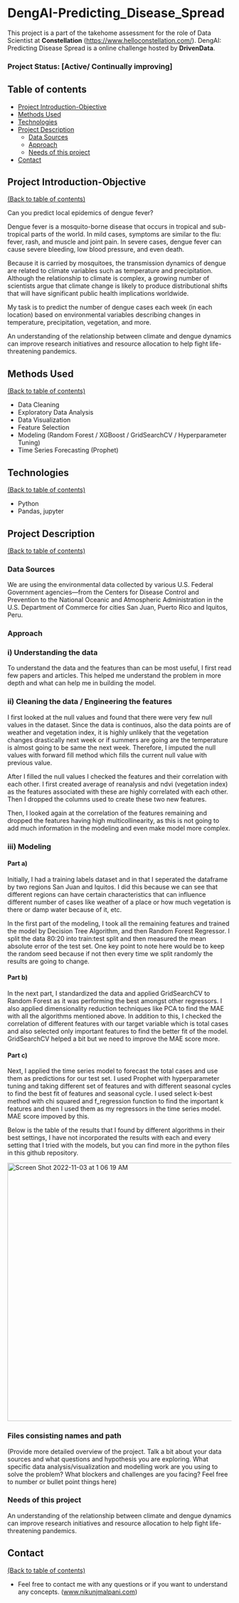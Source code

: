 # DengAI-Predicting_Disease_Spread
This project is a part of the takehome assessment for the role of Data Scientist at **Constellation** (https://www.helloconstellation.com/). DengAI: Predicting Disease Spread is a online challenge hosted by **DrivenData**.

### Project Status: [Active/ Continually improving]

## Table of contents
* [Project Introduction-Objective](#project-introduction-objective)
* [Methods Used](#methods-used)
* [Technologies](#technologies)
* [Project Description](#project-description)
    + [Data Sources](#data-sources)
    + [Approach](#approach)
    + [Needs of this project](#needs-of-this-project)
* [Contact](#contact)


## Project Introduction-Objective
[(Back to table of contents)](#table-of-contents)

Can you predict local epidemics of dengue fever?

Dengue fever is a mosquito-borne disease that occurs in tropical and sub-tropical parts of the world. In mild cases, symptoms are similar to the flu: fever, rash, and muscle and joint pain. In severe cases, dengue fever can cause severe bleeding, low blood pressure, and even death.

Because it is carried by mosquitoes, the transmission dynamics of dengue are related to climate variables such as temperature and precipitation. Although the relationship to climate is complex, a growing number of scientists argue that climate change is likely to produce distributional shifts that will have significant public health implications worldwide.

My task is to predict the number of dengue cases each week (in each location) based on environmental variables describing changes in temperature, precipitation, vegetation, and more.

An understanding of the relationship between climate and dengue dynamics can improve research initiatives and resource allocation to help fight life-threatening pandemics.

## Methods Used
[(Back to table of contents)](#table-of-contents)

* Data Cleaning
* Exploratory Data Analysis
* Data Visualization
* Feature Selection
* Modeling (Random Forest / XGBoost / GridSearchCV / Hyperparameter Tuning)
* Time Series Forecasting (Prophet)

## Technologies
[(Back to table of contents)](#table-of-contents)

* Python
* Pandas, jupyter

## Project Description
[(Back to table of contents)](#table-of-contents)


### Data Sources

We are using the environmental data collected by various U.S. Federal Government agencies—from the Centers for Disease Control and Prevention to the National Oceanic and Atmospheric Administration in the U.S. Department of Commerce for cities San Juan, Puerto Rico and Iquitos, Peru.

### Approach

### i) Understanding the data

To understand the data and the features than can be most useful, I first read few papers and articles. This helped me understand the problem in more depth and what can help me in building the model.

### ii) Cleaning the data / Engineering the features

I first looked at the null values and found that there were very few null values in the dataset. Since the data is continuos, also the data points are of weather and vegetation index, it is highly unlikely that the vegetation changes drastically next week or if summers are going are the temperature is almost going to be same the next week. Therefore, I imputed the null values with forward fill method which fills the current null value with previous value.

After I filled the null values I checked the features and their correlation with each other. I first created average of reanalysis and ndvi (vegetation index) as the features associated with these are highly correlated with each other. Then I dropped the columns used to create these two new features.

Then, I looked again at the correlation of the features remaining and dropped the features having high multicollinearity, as this is not going to add much information in the modeling and even make model more complex.

### iii) Modeling

#### Part a)

Initially, I had a training labels dataset and in that I seperated the dataframe by two regions San Juan and Iquitos. I did this because we can see that different regions can have certain characteristics that can influence different number of cases like weather of a place or how much vegetation is there or damp water because of it, etc.

In the first part of the modeling, I took all the remaining features and trained the model by Decision Tree Algorithm, and then Random Forest Regressor. I split the data 80:20 into train:test split and then measured the mean absolute error of the test set. One key point to note here would be to keep the random seed because if not then every time we split randomly the results are going to change.

#### Part b)

In the next part, I standardized the data and applied GridSearchCV to Random Forest as it was performing the best amongst other regressors. I also applied dimensionality reduction techniques like PCA to find the MAE with all the algorithms mentioned above. In addition to this, I checked the correlation of different features with our target variable which is total cases and also selected only important features to find the better fit of the model. GridSearchCV helped a bit but we need to improve the MAE score more.

#### Part c)

Next, I applied the time series model to forecast the total cases and use them as predictions for our test set. I used Prophet with hyperparameter tuning and taking different set of features and with different seasonal cycles to find the best fit of features and seasonal cycle. I used select k-best method with chi squared and f_regression function to find the important k features and then I used them as my regressors in the time series model. MAE score impoved by this.

Below is the table of the results that I found by different algorithms in their best settings, I have not incorporated the results with each and every setting that I tried with the models, but you can find more in the python files in this github repository.

<img width="580" alt="Screen Shot 2022-11-03 at 1 06 19 AM" src="https://user-images.githubusercontent.com/44938585/199651234-6224b064-80e6-4b0d-ba30-e8f956a1b750.png">


### Files consisting names and path


(Provide more detailed overview of the project.  Talk a bit about your data sources and what questions and hypothesis you are exploring. What specific data analysis/visualization and modelling work are you using to solve the problem? What blockers and challenges are you facing?  Feel free to number or bullet point things here)

### Needs of this project

An understanding of the relationship between climate and dengue dynamics can improve research initiatives and resource allocation to help fight life-threatening pandemics.

## Contact
[(Back to table of contents)](#table-of-contents)

* Feel free to contact me with any questions or if you want to understand any concepts. (www.nikunjmalpani.com)
